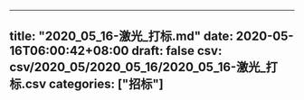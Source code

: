 
---
title: "2020_05_16-激光_打标.md"
date: 2020-05-16T06:00:42+08:00
draft: false
csv: csv/2020_05/2020_05_16/2020_05_16-激光_打标.csv
categories: ["招标"]
---
